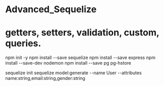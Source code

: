 # Advanced_Sequelize

# getters, setters, validation, custom, queries.

npm init -y
npm install --save sequelize
npm install --save express
npm install --save-dev nodemon
npm install --save pg pg-hstore

sequelize init
sequelize model:generate --name User --attributes name:string,email:string,gender:string
